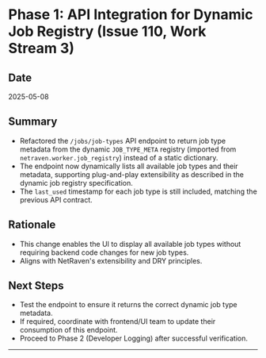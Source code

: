 # Phase 1: API Integration for Dynamic Job Registry (Issue 110, Work Stream 3)

## Date
2025-05-08

## Summary
- Refactored the `/jobs/job-types` API endpoint to return job type metadata from the dynamic `JOB_TYPE_META` registry (imported from `netraven.worker.job_registry`) instead of a static dictionary.
- The endpoint now dynamically lists all available job types and their metadata, supporting plug-and-play extensibility as described in the dynamic job registry specification.
- The `last_used` timestamp for each job type is still included, matching the previous API contract.

## Rationale
- This change enables the UI to display all available job types without requiring backend code changes for new job types.
- Aligns with NetRaven's extensibility and DRY principles.

## Next Steps
- Test the endpoint to ensure it returns the correct dynamic job type metadata.
- If required, coordinate with frontend/UI team to update their consumption of this endpoint.
- Proceed to Phase 2 (Developer Logging) after successful verification.

--- 